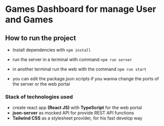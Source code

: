 # Games Dashboard for manage User and Games

  

## How to run the project

  

- Install dependencies with `npm install`

- run the server in a terminal with command `npm run server`

- in another terminal run the web with the command `npm run start`

- you can edit the package.json scripts if you wanna change the ports of the server or the web portal

###  Stack of technologies used
- create react app **(React JS)** with **TypeScript** for the web portal
-  **json-server** as mocked API for provide REST API functions
- **Tailwind CSS** as a stylesheet provider, for his fast develop way 